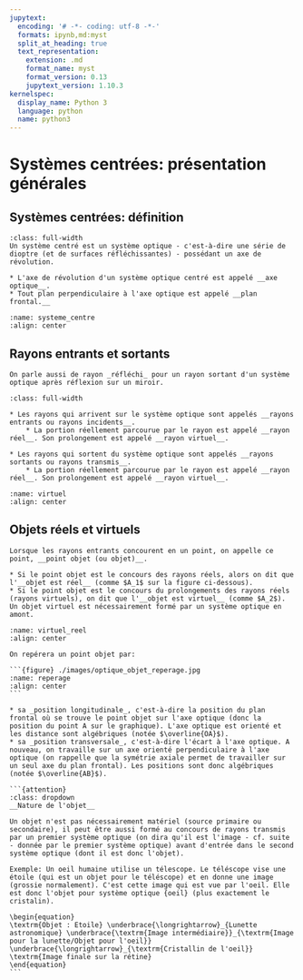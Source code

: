 ```yaml
---
jupytext:
  encoding: '# -*- coding: utf-8 -*-'
  formats: ipynb,md:myst
  split_at_heading: true
  text_representation:
    extension: .md
    format_name: myst
    format_version: 0.13
    jupytext_version: 1.10.3
kernelspec:
  display_name: Python 3
  language: python
  name: python3
---
```

# Systèmes centrées: présentation générales

## Systèmes centrées: définition

````{important} __Systèmes optiques centrés et caractéristiques__
:class: full-width
Un système centré est un système optique - c'est-à-dire une série de dioptre (et de surfaces réfléchissantes) - possédant un axe de révolution.

* L'axe de révolution d'un système optique centré est appelé __axe optique__.
* Tout plan perpendiculaire à l'axe optique est appelé __plan frontal.__
````


```{figure} ./images/optique_sys_centres.jpg
:name: systeme_centre
:align: center
```

## Rayons entrants et sortants

````{margin}
On parle aussi de rayon _réfléchi_ pour un rayon sortant d'un système optique après réflexion sur un miroir.
````

````{important} __Définition : Rayons entrants (ou incidents) et sortants ou transmis__
:class: full-width

* Les rayons qui arrivent sur le système optique sont appelés __rayons entrants ou rayons incidents__.
    * La portion réellement parcourue par le rayon est appelé __rayon réel__. Son prolongement est appelé __rayon virtuel__.

* Les rayons qui sortent du système optique sont appelés __rayons sortants ou rayons transmis__.
    * La portion réellement parcourue par le rayon est appelé __rayon réel__. Son prolongement est appelé __rayon virtuel__.
````

```{figure} ./images/optique_sys_centres_virtuel.jpeg
:name: virtuel
:align: center
```

## Objets réels et virtuels

````{important} __Définition : Objet ponctuel__
Lorsque les rayons entrants concourent en un point, on appelle ce point, __point objet (ou objet)__.

* Si le point objet est le concours des rayons réels, alors on dit que l'__objet est réel__ (comme $A_1$ sur la figure ci-dessous).
* Si le point objet est le concours du prolongements des rayons réels (rayons virtuels), on dit que l'__objet est virtuel__ (comme $A_2$). Un objet virtuel est nécessairement formé par un système optique en amont.

````

```{figure} ./images/optique_objet_virtuel_reel.jpg
:name: virtuel_reel
:align: center
```

````{topic} Repérage d'un objet
On repérera un point objet par:

```{figure} ./images/optique_objet_reperage.jpg
:name: reperage
:align: center
```

* sa _position longitudinale_, c'est-à-dire la position du plan frontal où se trouve le point objet sur l'axe optique (donc la position du point A sur le graphique). L'axe optique est orienté et les distance sont algébriques (notée $\overline{OA}$).
* sa _position transversale_, c'est-à-dire l'écart à l'axe optique. A nouveau, on travaille sur un axe orienté perpendiculaire à l'axe optique (on rappelle que la symétrie axiale permet de travailler sur un seul axe du plan frontal). Les positions sont donc algébriques  (notée $\overline{AB}$).

```{attention}
:class: dropdown
__Nature de l'objet__

Un objet n'est pas nécessairement matériel (source primaire ou secondaire), il peut être aussi formé au concours de rayons transmis par un premier système optique (on dira qu'il est l'image - cf. suite - donnée par le premier système optique) avant d'entrée dans le second système optique (dont il est donc l'objet).

Exemple: Un oeil humaine utilise un télescope. Le téléscope vise une étoile (qui est un objet pour le téléscope) et en donne une image (grossie normalement). C'est cette image qui est vue par l'oeil. Elle est donc l'objet pour système optique {oeil} (plus exactement le cristalin).

\begin{equation}
\textrm{Objet : Etoile} \underbrace{\longrightarrow}_{Lunette astronomique} \underbrace{\textrm{Image intermédiaire}}_{\textrm{Image pour la lunette/Objet pour l'oeil}} \underbrace{\longrightarrow}_{\textrm{Cristallin de l'oeil}} \textrm{Image finale sur la rétine}
\end{equation}
```
````
